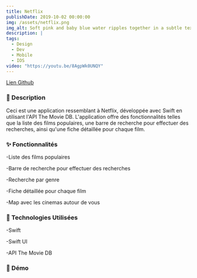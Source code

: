 ```yaml
---
title: Netflix
publishDate: 2019-10-02 00:00:00
img: /assets/netflix.png
img_alt: Soft pink and baby blue water ripples together in a subtle texture.
description: |
tags:
  - Design
  - Dev
  - Mobile
  - IOS
video: "https://youtu.be/8AgpWk0UNQY"
---
```


<a href = "https://github.com/NoahRazzaq/MovieApp"> Lien Github </a>

### 📄 Description

Ceci est une application ressemblant à Netflix, développée avec Swift en utilisant l'API The Movie DB. L'application offre des fonctionnalités telles que la liste des films populaires, une barre de recherche pour effectuer des recherches, ainsi qu'une fiche détaillée pour chaque film.

### ✨ Fonctionnalités

-Liste des films populaires

-Barre de recherche pour effectuer des recherches

-Recherche par genre

-Fiche détaillée pour chaque film

-Map avec les cinemas autour de vous

### 🔧 Technologies Utilisées

-Swift

-Swift UI

-API The Movie DB


### 🎥 Démo
